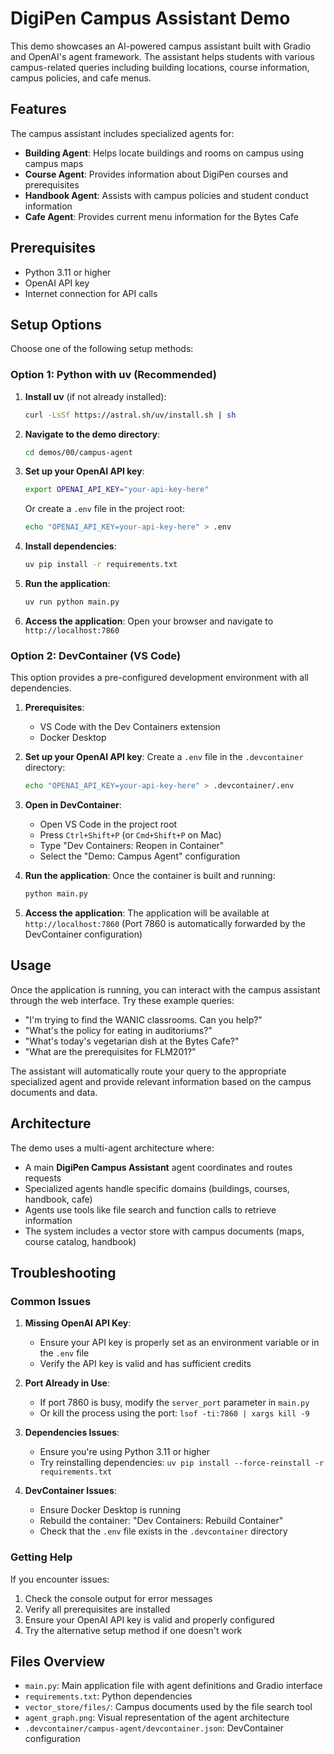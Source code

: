 # DigiPen Campus Assistant Demo

This demo showcases an AI-powered campus assistant built with Gradio and OpenAI's agent framework. The assistant helps students with various campus-related queries including building locations, course information, campus policies, and cafe menus.

## Features

The campus assistant includes specialized agents for:
- **Building Agent**: Helps locate buildings and rooms on campus using campus maps
- **Course Agent**: Provides information about DigiPen courses and prerequisites
- **Handbook Agent**: Assists with campus policies and student conduct information
- **Cafe Agent**: Provides current menu information for the Bytes Cafe

## Prerequisites

- Python 3.11 or higher
- OpenAI API key
- Internet connection for API calls

## Setup Options

Choose one of the following setup methods:

### Option 1: Python with uv (Recommended)

1. **Install uv** (if not already installed):
   ```bash
   curl -LsSf https://astral.sh/uv/install.sh | sh
   ```

2. **Navigate to the demo directory**:
   ```bash
   cd demos/00/campus-agent
   ```

3. **Set up your OpenAI API key**:
   ```bash
   export OPENAI_API_KEY="your-api-key-here"
   ```
   
   Or create a `.env` file in the project root:
   ```bash
   echo "OPENAI_API_KEY=your-api-key-here" > .env
   ```

4. **Install dependencies**:
   ```bash
   uv pip install -r requirements.txt
   ```

5. **Run the application**:
   ```bash
   uv run python main.py
   ```

6. **Access the application**:
   Open your browser and navigate to `http://localhost:7860`

### Option 2: DevContainer (VS Code)

This option provides a pre-configured development environment with all dependencies.

1. **Prerequisites**:
   - VS Code with the Dev Containers extension
   - Docker Desktop

2. **Set up your OpenAI API key**:
   Create a `.env` file in the `.devcontainer` directory:
   ```bash
   echo "OPENAI_API_KEY=your-api-key-here" > .devcontainer/.env
   ```

3. **Open in DevContainer**:
   - Open VS Code in the project root
   - Press `Ctrl+Shift+P` (or `Cmd+Shift+P` on Mac)
   - Type "Dev Containers: Reopen in Container"
   - Select the "Demo: Campus Agent" configuration

4. **Run the application**:
   Once the container is built and running:
   ```bash
   python main.py
   ```

5. **Access the application**:
   The application will be available at `http://localhost:7860`
   (Port 7860 is automatically forwarded by the DevContainer configuration)

## Usage

Once the application is running, you can interact with the campus assistant through the web interface. Try these example queries:

- "I'm trying to find the WANIC classrooms. Can you help?"
- "What's the policy for eating in auditoriums?"
- "What's today's vegetarian dish at the Bytes Cafe?"
- "What are the prerequisites for FLM201?"

The assistant will automatically route your query to the appropriate specialized agent and provide relevant information based on the campus documents and data.

## Architecture

The demo uses a multi-agent architecture where:
- A main **DigiPen Campus Assistant** agent coordinates and routes requests
- Specialized agents handle specific domains (buildings, courses, handbook, cafe)
- Agents use tools like file search and function calls to retrieve information
- The system includes a vector store with campus documents (maps, course catalog, handbook)

## Troubleshooting

### Common Issues

1. **Missing OpenAI API Key**:
   - Ensure your API key is properly set as an environment variable or in the `.env` file
   - Verify the API key is valid and has sufficient credits

2. **Port Already in Use**:
   - If port 7860 is busy, modify the `server_port` parameter in `main.py`
   - Or kill the process using the port: `lsof -ti:7860 | xargs kill -9`

3. **Dependencies Issues**:
   - Ensure you're using Python 3.11 or higher
   - Try reinstalling dependencies: `uv pip install --force-reinstall -r requirements.txt`

4. **DevContainer Issues**:
   - Ensure Docker Desktop is running
   - Rebuild the container: "Dev Containers: Rebuild Container"
   - Check that the `.env` file exists in the `.devcontainer` directory

### Getting Help

If you encounter issues:
1. Check the console output for error messages
2. Verify all prerequisites are installed
3. Ensure your OpenAI API key is valid and properly configured
4. Try the alternative setup method if one doesn't work

## Files Overview

- `main.py`: Main application file with agent definitions and Gradio interface
- `requirements.txt`: Python dependencies
- `vector_store/files/`: Campus documents used by the file search tool
- `agent_graph.png`: Visual representation of the agent architecture
- `.devcontainer/campus-agent/devcontainer.json`: DevContainer configuration
